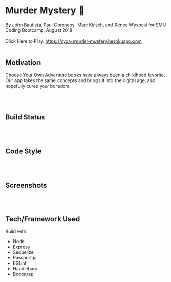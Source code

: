 # Murder Mystery 🔪

By John Bautista, Paul Coroneos, Marc Kirsch, and Renée Wysocki for SMU Coding Bootcamp, August 2018
<br>
<br>
Click Here to Play: https://cyoa-murder-mystery.herokuapp.com
<br>
<br>
<h2> Motivation </h2>
<p>Choose Your Own Adventure books have always been a childhood favorite. Our app takes the same concepts and brings it into the digital age, and hopefully cures your boredom.</p>
<br>
<br>
<h2> Build Status </h2>
<br>
<br>
<h2> Code Style </h2>
<br>
<br>
<h2> Screenshots </h2>
<br>
<br>
<h2> Tech/Framework Used </h2>
<p>
Build with
  <ul>
    <li>Node</li>
    <li>Express</li>
    <li>Sequelize</li>
    <li>Passport.js</li>
    <li>ESLint</li>
    <li>Handlebars</li>
    <li>Bootstrap</li>
  <ul>
</p>
